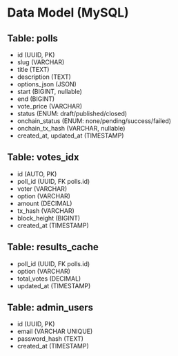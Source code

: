 # Data Model (MySQL)

## Table: polls
- id (UUID, PK)
- slug (VARCHAR)
- title (TEXT)
- description (TEXT)
- options_json (JSON)
- start (BIGINT, nullable)
- end (BIGINT)
- vote_price (VARCHAR)
- status (ENUM: draft/published/closed)
- onchain_status (ENUM: none/pending/success/failed)
- onchain_tx_hash (VARCHAR, nullable)
- created_at, updated_at (TIMESTAMP)

## Table: votes_idx
- id (AUTO, PK)
- poll_id (UUID, FK polls.id)
- voter (VARCHAR)
- option (VARCHAR)
- amount (DECIMAL)
- tx_hash (VARCHAR)
- block_height (BIGINT)
- created_at (TIMESTAMP)

## Table: results_cache
- poll_id (UUID, FK polls.id)
- option (VARCHAR)
- total_votes (DECIMAL)
- updated_at (TIMESTAMP)

## Table: admin_users
- id (UUID, PK)
- email (VARCHAR UNIQUE)
- password_hash (TEXT)
- created_at (TIMESTAMP)
